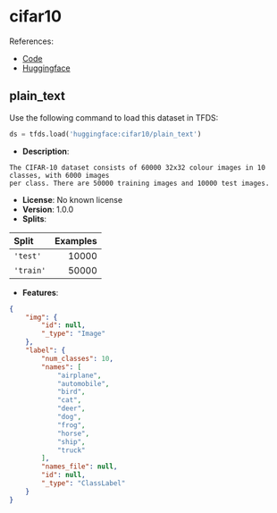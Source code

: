 # cifar10

References:

*   [Code](https://github.com/huggingface/datasets/blob/master/datasets/cifar10)
*   [Huggingface](https://huggingface.co/datasets/cifar10)


## plain_text


Use the following command to load this dataset in TFDS:

```python
ds = tfds.load('huggingface:cifar10/plain_text')
```

*   **Description**:

```
The CIFAR-10 dataset consists of 60000 32x32 colour images in 10 classes, with 6000 images
per class. There are 50000 training images and 10000 test images.
```

*   **License**: No known license
*   **Version**: 1.0.0
*   **Splits**:

Split  | Examples
:----- | -------:
`'test'` | 10000
`'train'` | 50000

*   **Features**:

```json
{
    "img": {
        "id": null,
        "_type": "Image"
    },
    "label": {
        "num_classes": 10,
        "names": [
            "airplane",
            "automobile",
            "bird",
            "cat",
            "deer",
            "dog",
            "frog",
            "horse",
            "ship",
            "truck"
        ],
        "names_file": null,
        "id": null,
        "_type": "ClassLabel"
    }
}
```


